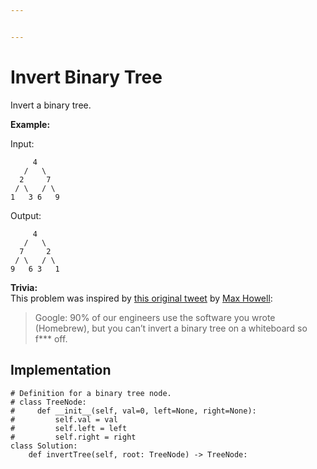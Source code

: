 ```yaml
---


---
```


<h1 id="invert-binary-tree">Invert Binary Tree</h1>
<p>Invert a binary tree.</p>
<p><strong>Example:</strong></p>
<p>Input:</p>
<pre><code>     4
   /   \
  2     7
 / \   / \
1   3 6   9
</code></pre>
<p>Output:</p>
<pre><code>     4
   /   \
  7     2
 / \   / \
9   6 3   1
</code></pre>
<p><strong>Trivia:</strong><br>
This problem was inspired by <a href="https://twitter.com/mxcl/status/608682016205344768">this original tweet</a> by <a href="https://twitter.com/mxcl">Max Howell</a>:</p>
<blockquote>
<p>Google: 90% of our engineers use the software you wrote (Homebrew), but you can’t invert a binary tree on a whiteboard so f*** off.</p>
</blockquote>
<h2 id="implementation">Implementation</h2>
<pre><code># Definition for a binary tree node.
# class TreeNode:
#     def __init__(self, val=0, left=None, right=None):
#         self.val = val
#         self.left = left
#         self.right = right
class Solution:
    def invertTree(self, root: TreeNode) -&gt; TreeNode:
</code></pre>

